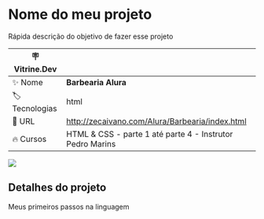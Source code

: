# Nome do meu projeto

Rápida descrição do objetivo de fazer esse projeto

| :placard: Vitrine.Dev |     |
| -------------  | --- |
| :sparkles: Nome        | **Barbearia Alura**
| :label: Tecnologias | html
| :rocket: URL         | http://zecaivano.com/Alura/Barbearia/index.html
| :fire: Cursos     | HTML & CSS - parte 1 até parte 4 - Instrutor Pedro Marins

<!-- Inserir imagem com a #vitrinedev ao final do link -->
![](http://zecaivano.com/Alura/Barbearia/banner.jpg#vitrinedev)

## Detalhes do projeto

Meus primeiros passos na linguagem
